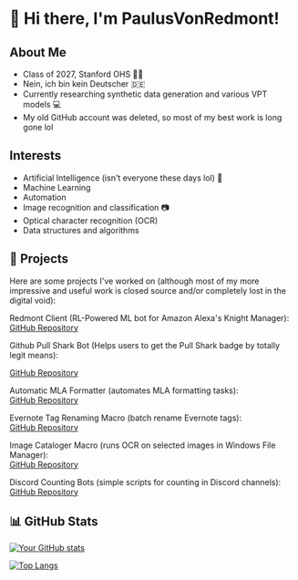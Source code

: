 # 👋 Hi there, I'm PaulusVonRedmont!

## About Me 
- Class of 2027, Stanford OHS :student:
- Nein, ich bin kein Deutscher 🇩🇪
- Currently researching synthetic data generation and various VPT models :computer:
- My old GitHub account was deleted, so most of my best work is long gone lol

## Interests
- Artificial Intelligence (isn't everyone these days lol) :robot:
- Machine Learning 
- Automation
- Image recognition and classification :camera:
- Optical character recognition (OCR) 
- Data structures and algorithms

## 🚀 Projects

Here are some projects I've worked on (although most of my more impressive and useful work is closed source and/or completely lost in the digital void): 

Redmont Client (RL-Powered ML bot for Amazon Alexa's Knight Manager):  
[GitHub Repository](https://github.com/PaulvonRedmont/Redmont-Client)

Github Pull Shark Bot (Helps users to get the Pull Shark badge by totally legit means):

[GitHub Repository](https://github.com/PaulvonRedmont/Pull-Shark-Bot)

Automatic MLA Formatter (automates MLA formatting tasks):  
[GitHub Repository](https://github.com/PaulvonRedmont/Automatic-MLA-Formatter)

Evernote Tag Renaming Macro (batch rename Evernote tags):  
[GitHub Repository](https://github.com/PaulvonRedmont/Evernote-Tag-Renaming-Macro)

Image Cataloger Macro (runs OCR on selected images in Windows File Manager):  
[GitHub Repository](https://github.com/PaulvonRedmont/Image-Cataloger-Macro)

Discord Counting Bots (simple scripts for counting in Discord channels):  
[GitHub Repository](https://github.com/PaulvonRedmont/Auto-Counter-for-Discord-Server)

## 📊 GitHub Stats
[![Your GitHub stats](https://github-readme-stats.vercel.app/api?username=PaulvonRedmont)](https://github.com/anuraghazra/github-readme-stats)


[![Top Langs](https://github-readme-stats.vercel.app/api/top-langs/?username=PaulvonRedmont&layout=compact)](https://github.com/your_username/github-readme-stats)
